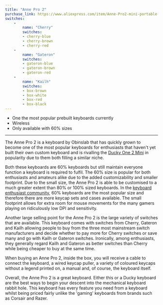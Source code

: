 ```yaml
---
title: "Anne Pro 2"
purchase_link: https://www.aliexpress.com/item/Anne-Pro2-mini-portable-60-mechanical-keyboard-wireless-bluetooth-Gateron-mx-Blue-Brown-switch-gaming-keyboard/32838679826.html
switches: 
    -
        name: "Cherry"
        switches:
        - cherry-blue
        - cherry-brown
        - cherry-red
    -
        name: "Gateron"
        switches:
        - gateron-blue
        - gateron-brown
        - gateron-red
    -
        name: "Kailh"
        switches:
        - box-brown
        - box-white
        - box-red
        - box-black
---
```


- One the most popular prebuilt keyboards currently
- Wireless
- Only available with 60% sizes
---

The Anne Pro 2 is a keyboard by Obinslab that has quickly grown to become one of the most popular keyboards for enthusiasts that haven't yet built their own custom keyboard and is rivalling the [Ducky One 2 Mini](/keyboards/ducky-one-2) in popularity due to them both filling a similar niche. 

Both these keyboards are 60% keyboards but still maintain everyone function a keyboard is required to fulfil. The 60% size is popular for both enthusiasts and amateurs alike due to the added customizability and smaller footprint. Due to the small size, the Anne Pro 2 is able to be customised to a much greater extent than 80% or 100% sized keyboards. In the [keyboard enthusiast community](https://www.reddit.com/r/MechanicalKeyboards/), 60% keyboards are the most popular size and therefore there are more keycap sets and cases available. The small footprint allows for extra room for mouse movements for the many gamers playing on ridiculously low DPI and sensitivity. 

Another large selling point for the Anne Pro 2 is the large variety of switches that are available. This keyboard comes with switches from Cherry, Gateron and Kailh allowing people to buy from the three most mainstream switch manufacturers and decide whether to pay more for Cherry switches or save many and go with Kailh or Gateron switches. Ironically, among enthusiasts, they generally regard Kailh and Gateron as better switches than Cherry while being cheaper to buy at the same time.

When buying an Anne Pro 2, inside the box, you will receive a cable to connect the keyboard, a wired keycap puller, a variety of coloured keycaps without a legend printed on, a manual and, of course, the keyboard itself.

Overall, the Anne Pro 2 is a great keyboard. Either this or a Ducky keyboard are the best ways to begin your descent into the mechanical keyboard rabbit hole. This keyboard has every feature you need from a keyboard whilst being priced fairly unlike the 'gaming' keyboards from brands such as Corsair and Razer.
